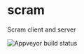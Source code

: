 # scram
Scram client and server

![Appveyor build status](https://ci.appveyor.com/api/projects/status/55qmwl22srql83bl?svg=true)
